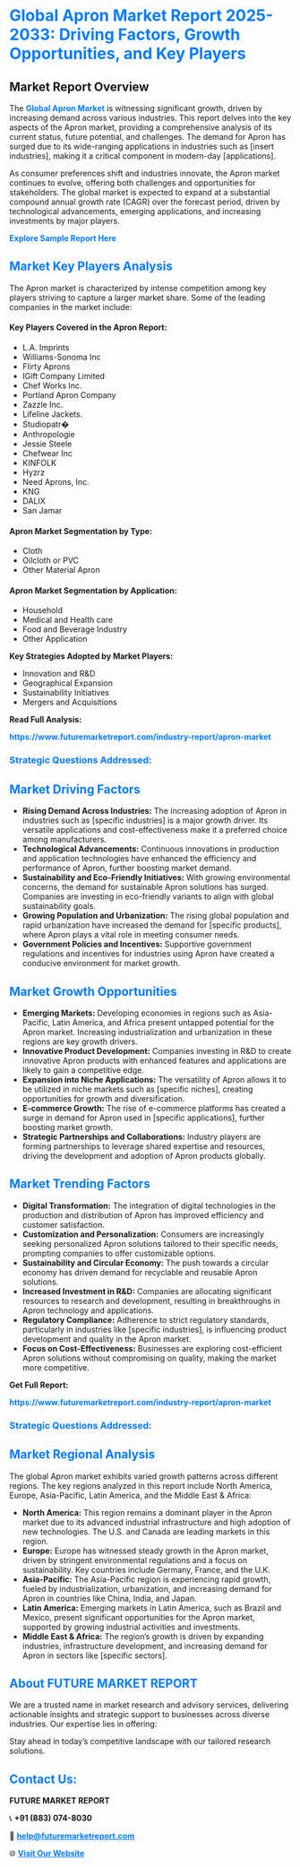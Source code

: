 <h1 style="color: #007BFF;">Global Apron Market Report 2025-2033: Driving Factors, Growth Opportunities, and Key Players</h1>

<section id="overview">
<h2>Market Report Overview</h2>
<p>The <a href="https://www.futuremarketreport.com/industry-report/apron-market" style="color: #007BFF; text-decoration: none;"><strong>Global Apron Market</strong></a> is witnessing significant growth, driven by increasing demand across various industries. This report delves into the key aspects of the Apron market, providing a comprehensive analysis of its current status, future potential, and challenges. The demand for Apron has surged due to its wide-ranging applications in industries such as [insert industries], making it a critical component in modern-day [applications].</p>
<p>As consumer preferences shift and industries innovate, the Apron market continues to evolve, offering both challenges and opportunities for stakeholders. The global market is expected to expand at a substantial compound annual growth rate (CAGR) over the forecast period, driven by technological advancements, emerging applications, and increasing investments by major players.</p>
</section>

<section id="overview">
<p><a href="https://www.futuremarketreport.com/request-sample/reportId=91084" style="color: #007BFF; text-decoration: none;"><strong>Explore Sample Report Here</strong></a></p>
</section>

<section id="key-players">
<h2 style="color: #007BFF;">Market Key Players Analysis</h2>
<p>The Apron market is characterized by intense competition among key players striving to capture a larger market share. Some of the leading companies in the market include:</p>
<h4>Key Players Covered in the Apron Report:</h4>
<ul><li>L.A. Imprints</li><li>Williams-Sonoma Inc</li><li>Flirty Aprons</li><li>IGift Company Limited</li><li>Chef Works Inc.</li><li>Portland Apron Company</li><li>Zazzle Inc.</li><li>Lifeline Jackets.</li><li>Studiopatr�</li><li>Anthropologie</li><li>Jessie Steele</li><li>Chefwear Inc</li><li>KINFOLK</li><li>Hyzrz</li><li>Need Aprons, Inc.</li><li>KNG</li><li>DALIX</li><li>San Jamar</li></ul>
<h4>Apron Market Segmentation by Type:</h4>
<ul><li>Cloth</li><li>Oilcloth or PVC</li><li>Other Material Apron</li></ul>

<h4>Apron Market Segmentation by Application:</h4>
<ul><li>Household</li><li>Medical and Health care</li><li>Food and Beverage Industry</li><li>Other Application</li></ul>
<p><strong>Key Strategies Adopted by Market Players:</strong></p>
<ul>
<li>Innovation and R&D</li>
<li>Geographical Expansion</li>
<li>Sustainability Initiatives</li>
<li>Mergers and Acquisitions</li>
</ul>
</section>

<section>
<p><strong>Read Full Analysis: </strong></p><a href="https://www.futuremarketreport.com/industry-report/apron-market" style="color: #007BFF; text-decoration: none;"><strong>https://www.futuremarketreport.com/industry-report/apron-market</strong></a>
<h3 style="color: #007BFF;">Strategic Questions Addressed:</h3>
</section>

<section id="driving-factors">
<h2 style="color: #007BFF;">Market Driving Factors</h2>
<ul>
<li><strong>Rising Demand Across Industries:</strong> The increasing adoption of Apron in industries such as [specific industries] is a major growth driver. Its versatile applications and cost-effectiveness make it a preferred choice among manufacturers.</li>
<li><strong>Technological Advancements:</strong> Continuous innovations in production and application technologies have enhanced the efficiency and performance of Apron, further boosting market demand.</li>
<li><strong>Sustainability and Eco-Friendly Initiatives:</strong> With growing environmental concerns, the demand for sustainable Apron solutions has surged. Companies are investing in eco-friendly variants to align with global sustainability goals.</li>
<li><strong>Growing Population and Urbanization:</strong> The rising global population and rapid urbanization have increased the demand for [specific products], where Apron plays a vital role in meeting consumer needs.</li>
<li><strong>Government Policies and Incentives:</strong> Supportive government regulations and incentives for industries using Apron have created a conducive environment for market growth.</li>
</ul>
</section>

<section id="growth-opportunities">
<h2 style="color: #007BFF;">Market Growth Opportunities</h2>
<ul>
<li><strong>Emerging Markets:</strong> Developing economies in regions such as Asia-Pacific, Latin America, and Africa present untapped potential for the Apron market. Increasing industrialization and urbanization in these regions are key growth drivers.</li>
<li><strong>Innovative Product Development:</strong> Companies investing in R&D to create innovative Apron products with enhanced features and applications are likely to gain a competitive edge.</li>
<li><strong>Expansion into Niche Applications:</strong> The versatility of Apron allows it to be utilized in niche markets such as [specific niches], creating opportunities for growth and diversification.</li>
<li><strong>E-commerce Growth:</strong> The rise of e-commerce platforms has created a surge in demand for Apron used in [specific applications], further boosting market growth.</li>
<li><strong>Strategic Partnerships and Collaborations:</strong> Industry players are forming partnerships to leverage shared expertise and resources, driving the development and adoption of Apron products globally.</li>
</ul>
</section>

<section id="trending-factors">
<h2 style="color: #007BFF;">Market Trending Factors</h2>
<ul>
<li><strong>Digital Transformation:</strong> The integration of digital technologies in the production and distribution of Apron has improved efficiency and customer satisfaction.</li>
<li><strong>Customization and Personalization:</strong> Consumers are increasingly seeking personalized Apron solutions tailored to their specific needs, prompting companies to offer customizable options.</li>
<li><strong>Sustainability and Circular Economy:</strong> The push towards a circular economy has driven demand for recyclable and reusable Apron solutions.</li>
<li><strong>Increased Investment in R&D:</strong> Companies are allocating significant resources to research and development, resulting in breakthroughs in Apron technology and applications.</li>
<li><strong>Regulatory Compliance:</strong> Adherence to strict regulatory standards, particularly in industries like [specific industries], is influencing product development and quality in the Apron market.</li>
<li><strong>Focus on Cost-Effectiveness:</strong> Businesses are exploring cost-efficient Apron solutions without compromising on quality, making the market more competitive.</li>
</ul>
</section>

<section>
<p><strong>Get Full Report: </strong></p><a href="https://www.futuremarketreport.com/industry-report/apron-market" style="color: #007BFF; text-decoration: none;"><strong>https://www.futuremarketreport.com/industry-report/apron-market</strong></a>
<h3 style="color: #007BFF;">Strategic Questions Addressed:</h3>
</section>


<section id="regional-analysis">
<h2 style="color: #007BFF;">Market Regional Analysis</h2>
<p>The global Apron market exhibits varied growth patterns across different regions. The key regions analyzed in this report include North America, Europe, Asia-Pacific, Latin America, and the Middle East & Africa:</p>
<ul>
<li><strong>North America:</strong> This region remains a dominant player in the Apron market due to its advanced industrial infrastructure and high adoption of new technologies. The U.S. and Canada are leading markets in this region.</li>
<li><strong>Europe:</strong> Europe has witnessed steady growth in the Apron market, driven by stringent environmental regulations and a focus on sustainability. Key countries include Germany, France, and the U.K.</li>
<li><strong>Asia-Pacific:</strong> The Asia-Pacific region is experiencing rapid growth, fueled by industrialization, urbanization, and increasing demand for Apron in countries like China, India, and Japan.</li>
<li><strong>Latin America:</strong> Emerging markets in Latin America, such as Brazil and Mexico, present significant opportunities for the Apron market, supported by growing industrial activities and investments.</li>
<li><strong>Middle East & Africa:</strong> The region’s growth is driven by expanding industries, infrastructure development, and increasing demand for Apron in sectors like [specific sectors].</li>
</ul>
</section>

<footer>
<h2 style="color: #007BFF;">About FUTURE MARKET REPORT</h2>
<p>We are a trusted name in market research and advisory services, delivering actionable insights and strategic support to businesses across diverse industries. Our expertise lies in offering:</p>

<p>Stay ahead in today’s competitive landscape with our tailored research solutions.</p>

<h2 style="color: #007BFF;">Contact Us:</h2>
<p><strong>FUTURE MARKET REPORT</strong></p>
<p>📞 <strong>+91 (883) 074-8030</strong></p>
<p>📧 <strong><a href="mailto:help@futuremarketreport.com" style="color: #007BFF;">help@futuremarketreport.com</a></strong></p>
<p>🌐 <strong><a href="https://www.futuremarketreport.com/" style="color: #007BFF;">Visit Our Website</a></strong></p>
</footer>